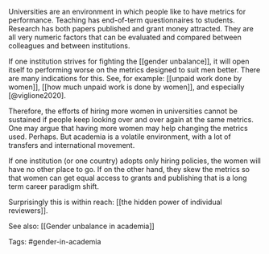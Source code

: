 Universities are an environment in which people like to have metrics for performance. Teaching has end-of-term questionnaires to students. Research has both papers published and grant money attracted. They are all very numeric factors that can be evaluated and compared between colleagues and between institutions. 

If one institution strives for fighting the [[gender unbalance]], it will open itself to performing worse on the metrics designed to suit men better. There are many indications for this. See, for example: [[unpaid work done by women]], [[how much unpaid work is done by women]], and especially [@viglione2020]. 

Therefore, the efforts of hiring more women in universities cannot be sustained if people keep looking over and over again at the same metrics. One may argue that having more women may help changing the metrics used. Perhaps. But academia is a volatile environment, with a lot of transfers and international movement. 

If one institution (or one country) adopts only hiring policies, the women will have no other place to go. If on the other hand, they skew the metrics so that women can get equal access to grants and publishing that is a long term career paradigm shift. 

Surprisingly this is within reach: [[the hidden power of individual reviewers]]. 

See also: [[Gender unbalance in academia]]

Tags: #gender-in-academia 